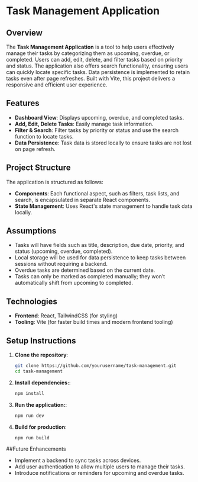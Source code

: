 # Task Management Application

## Overview
The **Task Management Application** is a tool to help users effectively manage their tasks by categorizing them as upcoming, overdue, or completed. Users can add, edit, delete, and filter tasks based on priority and status. The application also offers search functionality, ensuring users can quickly locate specific tasks. Data persistence is implemented to retain tasks even after page refreshes. Built with Vite, this project delivers a responsive and efficient user experience.

## Features
- **Dashboard View**: Displays upcoming, overdue, and completed tasks.
- **Add, Edit, Delete Tasks**: Easily manage task information.
- **Filter & Search**: Filter tasks by priority or status and use the search function to locate tasks.
- **Data Persistence**: Task data is stored locally to ensure tasks are not lost on page refresh.

## Project Structure
The application is structured as follows:
- **Components**: Each functional aspect, such as filters, task lists, and search, is encapsulated in separate React components.
- **State Management**: Uses React's state management to handle task data locally.

## Assumptions
- Tasks will have fields such as title, description, due date, priority, and status (upcoming, overdue, completed).
- Local storage will be used for data persistence to keep tasks between sessions without requiring a backend.
- Overdue tasks are determined based on the current date.
- Tasks can only be marked as completed manually; they won’t automatically shift from upcoming to completed.

## Technologies
- **Frontend**: React, TailwindCSS (for styling)
- **Tooling**: Vite (for faster build times and modern frontend tooling)

## Setup Instructions
1. **Clone the repository**:
   ```bash
   git clone https://github.com/yourusername/task-management.git
   cd task-management
2. **Install dependencies:**:
   ```bash
   npm install
3. **Run the application:**:
   ```bash
   npm run dev
4. **Build for production**:
   ```bash
   npm run build


##Future Enhancements
- Implement a backend to sync tasks across devices.
- Add user authentication to allow multiple users to manage their tasks.
- Introduce notifications or reminders for upcoming and overdue tasks.

